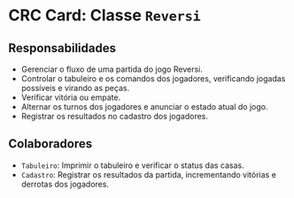 # CRC Card: Classe `Reversi`

## Responsabilidades
- Gerenciar o fluxo de uma partida do jogo Reversi.
- Controlar o tabuleiro e os comandos dos jogadores, verificando jogadas possíveis e virando as peças.
- Verificar vitória ou empate.
- Alternar os turnos dos jogadores e anunciar o estado atual do jogo.
- Registrar os resultados no cadastro dos jogadores.

## Colaboradores
- `Tabuleiro`: Imprimir o tabuleiro e verificar o status das casas.
- `Cadastro`: Registrar os resultados da partida, incrementando vitórias e derrotas dos jogadores. 